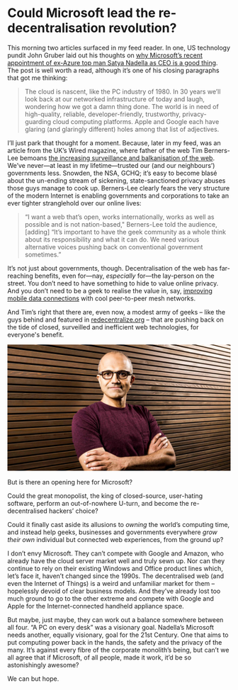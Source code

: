 # Could Microsoft lead the re-decentralisation revolution?

This morning two articles surfaced in my feed reader. In one, US technology pundit John Gruber laid out his thoughts on [why Microsoft’s recent appointment of ex-Azure top man Satya Nadella as CEO is a good thing](http://daringfireball.net/2014/02/microsoft_past_and_future). The post is well worth a read, although it’s one of his closing paragraphs that got me thinking:

> The cloud is nascent, like the PC industry of 1980. In 30 years we’ll look back at our networked infrastructure of today and laugh, wondering how we got a damn thing done. The world is in need of high-quality, reliable, developer-friendly, trustworthy, privacy-guarding cloud computing platforms. Apple and Google each have glaring (and glaringly different) holes among that list of adjectives.

I’ll just park that thought for a moment. Because, later in my feed, was an article from the UK’s Wired magazine, where father of the web Tim Berners-Lee bemoans [the increasing surveillance and balkanisation of the web](http://www.wired.co.uk/news/archive/2014-02/06/tim-berners-lee-reclaim-the-web). We’ve never—at least in my lifetime—trusted our (and our neighbours’) governments less. Snowden, the NSA, GCHQ; it’s easy to become blasé about the un-ending stream of sickening, state-sanctioned privacy abuses those guys manage to cook up. Berners-Lee clearly fears the very structure of the modern Internet is enabling governments and corporations to take an ever tighter stranglehold over our online lives:

> “I want a web that’s open, works internationally, works as well as possible and is not nation-based," Berners-Lee told the audience, [adding] “It’s important to have the geek community as a whole think about its responsibility and what it can do. We need various alternative voices pushing back on conventional government sometimes.”

It’s not just about governments, though. Decentralisation of the web has far-reaching benefits, even for—nay, *especially* for—the lay-person on the street. You don’t need to have something to hide to value online privacy. And you don’t need to be a geek to realise the value in, say, [improving mobile data connections](http://www.servalproject.org) with cool peer-to-peer mesh networks.

And Tim’s right that there are, even now, a modest army of geeks – like the guys behind and featured in [redecentralize.org](http://redecentralize.org) – that are pushing back on the tide of closed, surveilled and inefficient web technologies, for everyone's benefit.

![Satya Nadella, Microsoft’s new CEO](/media/satya-nadella.jpg)

But is there an opening here for Microsoft?

Could the great monopolist, the king of closed-source, user-hating software, perform an out-of-nowhere U-turn, and become the re-decentralised hackers’ choice?

Could it finally cast aside its allusions to *owning* the world’s computing time, and instead help geeks, businesses and governments everywhere *grow their own* individual but connected web experiences, from the ground up?

I don’t envy Microsoft. They can’t compete with Google and Amazon, who already have the cloud server market well and truly sewn up. Nor can they continue to rely on their existing Windows and Office product lines which, let’s face it, haven’t changed since the 1990s. The decentralised web (and even the Internet of Things) is a weird and unfamiliar market for them – hopelessly devoid of clear business models. And they’ve already lost too much ground to go to the other extreme and compete with Google and Apple for the Internet-connected handheld appliance space.

But maybe, just maybe, they can work out a balance somewhere between all four. “A PC on every desk” was a visionary goal. Nadella’s Microsoft needs another, equally visionary, goal for the 21st Century. One that aims to put computing power back in the hands, the safety and the privacy of the many. It’s against every fibre of the corporate monolith’s being, but can’t we all agree that if Microsoft, of all people, made it work, it’d be so astonishingly awesome?

We can but hope.
